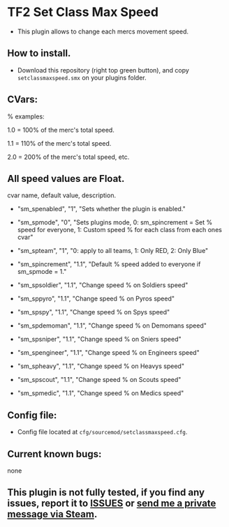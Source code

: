 # TF2 Set Class Max Speed

- This plugin allows to change each mercs movement speed.

## How to install.
- Download this repository (right top green button), and copy `setclassmaxspeed.smx` on your plugins folder.

## CVars:
% examples: 

1.0 = 100% of the merc's total speed.

1.1 = 110% of the merc's total speed.

2.0 = 200% of the merc's total speed, etc.

All speed values are Float.
------

cvar name, default value, description.

-    "sm_spenabled", "1", "Sets whether the plugin is enabled."

-    "sm_spmode", "0", "Sets plugins mode, 0: sm_spincrement = Set % speed for everyone, 1: Custom speed % for each class from each ones cvar"
-    "sm_spteam", "1", "0: apply to all teams, 1: Only RED, 2: Only Blue"

-    "sm_spincrement", "1.1", "Default % speed added to everyone if sm_spmode = 1."

-    "sm_spsoldier", "1.1", "Change speed % on Soldiers speed"
-    "sm_sppyro", "1.1", "Change speed % on Pyros speed"
-    "sm_spspy", "1.1", "Change speed % on  Spys speed"
-    "sm_spdemoman", "1.1", "Change speed % on Demomans speed"
-    "sm_spsniper", "1.1", "Change speed % on Sniers speed"
-    "sm_spengineer", "1.1", "Change speed % on Engineers speed"
-    "sm_spheavy", "1.1", "Change speed % on Heavys speed"
-    "sm_spscout", "1.1", "Change speed % on Scouts speed"
-    "sm_spmedic", "1.1", "Change speed % on Medics speed"


## Config file:
- Config file located at `cfg/sourcemod/setclassmaxspeed.cfg`.

## Current known bugs:
none

## This plugin is not fully tested, if you find any issues, report it to [ISSUES](https://github.com/Frenzoid/TF2_SetClassMaxSpeed/issues) or [send me a private message via Steam](https://steamcommunity.com/id/MrFren/).
